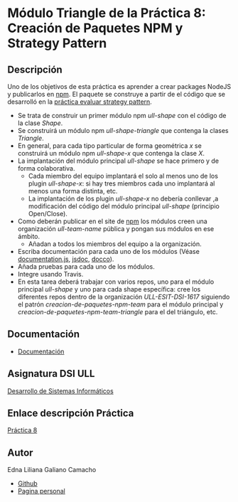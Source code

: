 
# Módulo Triangle de la Práctica 8: Creación de Paquetes NPM y Strategy Pattern


## Descripción

Uno de los objetivos de esta práctica es aprender a crear packages NodeJS y publicarlos en [npm](https://www.npmjs.com/). El paquete se construye a partir de el código que se desarrolló en la [práctica evaluar strategy pattern](https://casianorodriguezleon.gitbooks.io/ull-esit-1617/content/practicas/practicaevaluastrategypattern.html).

* Se trata de construir un primer módulo npm *ull-shape* con el código de la clase *Shape*.
* Se construirá un módulo npm *ull-shape-triangle* que contenga la clases *Triangle*.
* En general, para cada tipo particular de forma geométrica *x* se construirá un módulo npm *ull-shape-x* que contenga la clase *X*.
* La implantación del módulo principal *ull-shape* se hace primero y de forma colaborativa.
    * Cada miembro del equipo implantará el solo al menos uno de los plugin *ull-shape-x*: si hay tres miembros cada uno implantará al menos una forma distinta, etc.
    * La implantación de los plugin *ull-shape-x* no debería conllevar ,a modificación del código del módulo principal *ull-shape* (principio Open/Close).
* Como deberán publicar en el site de [npm](https://www.npmjs.com/) los módulos creen una organización *ull-team-name* pública y pongan sus módulos en ese ámbito.
    * Añadan a todos los miembros del equipo a la organización.
* Escriba documentación para cada uno de los módulos (Véase [documentation.js](http://documentation.js.org/), [jsdoc](https://www.npmjs.com/package/jsdoc), [docco](http://jashkenas.github.io/docco/)).
* Añada pruebas para cada uno de los módulos.
* Integre usando Travis.
* En esta tarea deberá trabajar con varios repos, uno para el módulo principal *ull-shape* y uno para cada shape específica: cree los diferentes repos dentro de la organización *ULL-ESIT-DSI-1617* siguiendo el patrón *creacion-de-paquetes-npm-team* para el módulo principal y *creacion-de-paquetes-npm-team-triangle* para el del triángulo, etc.


## Documentación

* [Documentación]()

## Asignatura DSI ULL

[Desarrollo de Sistemas Informáticos](https://campusvirtual.ull.es/1617/course/view.php?id=1136)

## Enlace descripción Práctica

[Práctica 8](https://casianorodriguezleon.gitbooks.io/ull-esit-1617/content/practicas/practicamodulestrategypattern.html)

## Autor

Edna Liliana Galiano Camacho  
* [Github](https://github.com/ednagc)
* [Pagina personal](https://ednagc.github.io/edna-galiano/)
